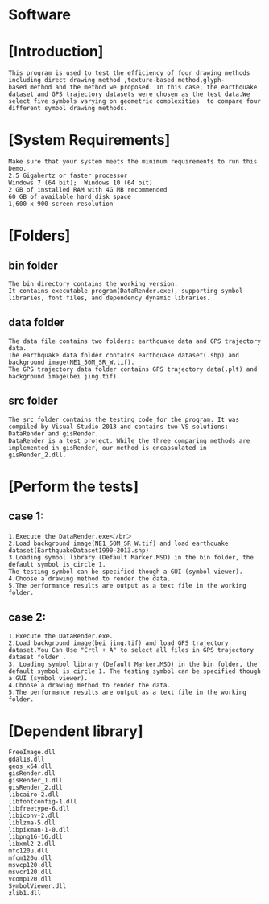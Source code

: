 # Software

[Introduction]
===
	This program is used to test the efficiency of four drawing methods including direct drawing method ,texture-based method,glyph- 
	based method and the method we proposed. In this case, the earthquake dataset and GPS trajectory datasets were chosen as the test data.We select five symbols varying on geometric complexities  to compare four different symbol drawing methods.  

[System Requirements]
===  
	Make sure that your system meets the minimum requirements to run this Demo.  
	2.5 Gigahertz or faster processor   
	Windows 7 (64 bit);  Windows 10 (64 bit)    
	2 GB of installed RAM with 4G MB recommended    
	60 GB of available hard disk space    
	1,600 x 900 screen resolution  
	
[Folders]
===
bin folder
---
	The bin directory contains the working version. 
	It contains executable program(DataRender.exe), supporting symbol libraries, font files, and dependency dynamic libraries.
	
data folder
---
	The data file contains two folders: earthquake data and GPS trajectory data.
	The earthquake data folder contains earthquake dataset(.shp) and background image(NE1_50M_SR_W.tif).
	The GPS trajectory data folder contains GPS trajectory data(.plt) and background image(bei jing.tif).

src folder
---
	The src folder contains the testing code for the program. It was compiled by Visual Studio 2013 and contains two VS solutions: -DataRender and gisRender.
	DataRender is a test project. While the three comparing methods are implemented in gisRender, our method is encapsulated in gisRender_2.dll.
	
[Perform the tests]
===
case 1:
---
	1.Execute the DataRender.exe＜/br＞
	2.Load background image(NE1_50M_SR_W.tif) and load earthquake dataset(EarthquakeDataset1990-2013.shp)
	3.Loading symbol library (Default Marker.MSD) in the bin folder, the default symbol is circle 1. 
	The testing symbol can be specified though a GUI (symbol viewer). 
	4.Choose a drawing method to render the data.
	5.The performance results are output as a text file in the working folder.

case 2:
---
	1.Execute the DataRender.exe.
	2.Load background image(bei jing.tif) and load GPS trajectory dataset.You Can Use "Crtl + A" to select all files in GPS trajectory dataset folder .
	3. Loading symbol library (Default Marker.MSD) in the bin folder, the default symbol is circle 1. The testing symbol can be specified though a GUI (symbol viewer). 
	4.Choose a drawing method to render the data.
	5.The performance results are output as a text file in the working folder.
	
[Dependent library]  
===
	FreeImage.dll
	gdal18.dll
	geos_x64.dll
	gisRender.dll
	gisRender_1.dll
	gisRender_2.dll
	libcairo-2.dll
	libfontconfig-1.dll
	libfreetype-6.dll
	libiconv-2.dll
	liblzma-5.dll
	libpixman-1-0.dll
	libpng16-16.dll
	libxml2-2.dll
	mfc120u.dll
	mfcm120u.dll
	msvcp120.dll
	msvcr120.dll
	vcomp120.dll
	SymbolViewer.dll
	zlib1.dll

  
